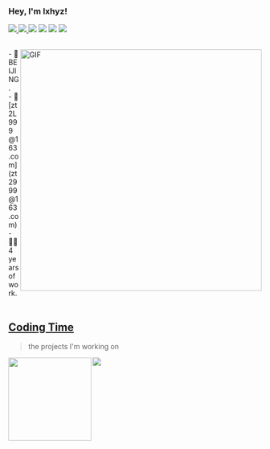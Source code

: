 <h3>
  Hey, I'm lxhyz!
</h3>
<p >
    <a href="https://flutter.cn/"> <img src="https://img.shields.io/badge/Flutter-blue"/> </a>
    <a href="https://www.javascript.com/"> <img src="https://img.shields.io/badge/Vue-42b883"/> </a>
    <a href="https://www.javascript.com/"> <img src="https://img.shields.io/badge/JavaScript-e7005e"/></a>
    <a href="https://www.javascript.com/"> <img src="https://img.shields.io/badge/Dart-40c4ff"/></a>
    <a href="https://html.com/"> <img src="https://img.shields.io/badge/Html-ff764c"/></a>
    <a href="http://www.w3.org/"> <img src="https://img.shields.io/badge/Css-purple"/></a>
</p>
<br/>
<img align="right" top='30' alt="GIF" src="https://zimg.qdocti.com/7f9d45e081a463e0d636963ae0ccc7ac" width="480"/>
- 📍  BEIJING.  <br/>
- 📧  [zt2L999@163.com](zt2999@163.com) <br/>
- 👩‍💻  4 years of work. <br/>
<br/>


## [Coding Time](https://wakatime.com/@Younger)
> the projects I'm working on

<div>
    <img height="165" align="left" src="https://github-readme-stats.vercel.app/api?username=lxhyz&theme=calm&show_icons=true" />
    <img src="https://github-readme-stats.vercel.app/api/top-langs/?username=lxhyz&hide=html,css,Jupyter+Notebook,ruby,javascript&theme=calm&langs_count=6&layout=compact" />
</div>
